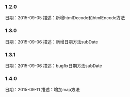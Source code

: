 ### 1.2.0
日期：2015-09-05
描述：新增htmlDecode和htmlEncode方法


### 1.3.0
日期：2015-09-06
描述：新增日期方法subDate


### 1.3.1
日期：2015-09-06
描述：bugfix日期方法subDate


### 1.4.0
日期：2015-09-11
描述：增加map方法